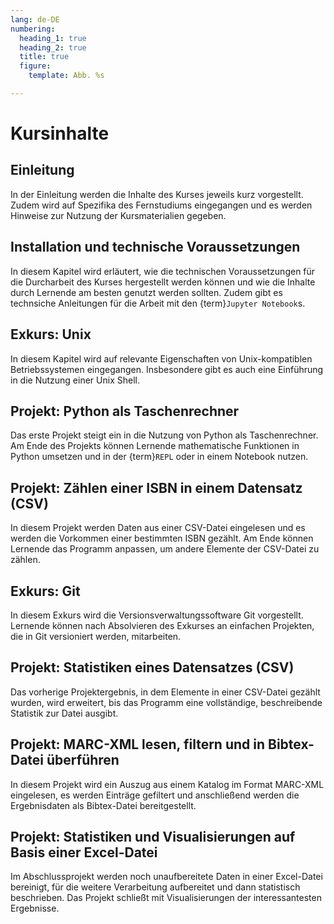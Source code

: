 ```yaml
---
lang: de-DE
numbering:
  heading_1: true
  heading_2: true
  title: true
  figure:
    template: Abb. %s

---
```


# Kursinhalte


## Einleitung
In der Einleitung werden die Inhalte des Kurses jeweils kurz vorgestellt. Zudem wird auf Spezifika des Fernstudiums eingegangen und es werden Hinweise zur Nutzung der Kursmaterialien gegeben.

## Installation und technische Voraussetzungen
In diesem Kapitel wird erläutert, wie die technischen Voraussetzungen für die Durcharbeit des Kurses hergestellt werden können und wie die Inhalte durch Lernende am besten genutzt werden sollten. Zudem gibt es technsiche Anleitungen für die Arbeit mit den {term}`Jupyter Notebook`s.

## Exkurs: Unix
In diesem Kapitel wird auf relevante Eigenschaften von Unix-kompatiblen Betriebssystemen eingegangen. Insbesondere gibt es auch eine Einführung in die Nutzung einer Unix Shell.

## Projekt: Python als Taschenrechner
Das erste Projekt steigt ein in die Nutzung von Python als Taschenrechner. Am Ende des Projekts können Lernende mathematische Funktionen in Python umsetzen und in der {term}`REPL` oder in einem Notebook nutzen.

## Projekt: Zählen einer ISBN in einem Datensatz (CSV)
In diesem Projekt werden Daten aus einer CSV-Datei eingelesen und es werden die Vorkommen einer bestimmten ISBN gezählt. Am Ende können Lernende das Programm anpassen, um andere Elemente der CSV-Datei zu zählen.

## Exkurs: Git
In diesem Exkurs wird die Versionsverwaltungssoftware Git vorgestellt. Lernende können nach Absolvieren des Exkurses an einfachen Projekten, die in Git versioniert werden, mitarbeiten.

## Projekt: Statistiken eines Datensatzes (CSV)
Das vorherige Projektergebnis, in dem Elemente in einer CSV-Datei gezählt wurden, wird erweitert, bis das Programm eine vollständige, beschreibende Statistik zur Datei ausgibt.

## Projekt: MARC-XML lesen, filtern und in Bibtex-Datei überführen
In diesem Projekt wird ein Auszug aus einem Katalog im Format MARC-XML eingelesen, es werden Einträge gefiltert und anschließend werden die Ergebnisdaten als Bibtex-Datei bereitgestellt.

## Projekt: Statistiken und Visualisierungen auf Basis einer Excel-Datei
Im Abschlussprojekt werden noch unaufbereitete Daten in einer Excel-Datei bereinigt, für die weitere Verarbeitung aufbereitet und dann statistisch beschrieben. Das Projekt schließt mit Visualisierungen der interessantesten Ergebnisse.